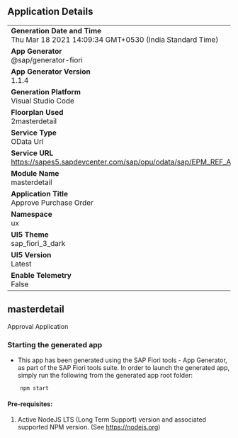 ## Application Details
|               |
| ------------- |
|**Generation Date and Time**<br>Thu Mar 18 2021 14:09:34 GMT+0530 (India Standard Time)|
|**App Generator**<br>@sap/generator-fiori|
|**App Generator Version**<br>1.1.4|
|**Generation Platform**<br>Visual Studio Code|
|**Floorplan Used**<br>2masterdetail|
|**Service Type**<br>OData Url|
|**Service URL**<br>https://sapes5.sapdevcenter.com/sap/opu/odata/sap/EPM_REF_APPS_PO_APV_SRV/
|**Module Name**<br>masterdetail|
|**Application Title**<br>Approve Purchase Order|
|**Namespace**<br>ux|
|**UI5 Theme**<br>sap_fiori_3_dark|
|**UI5 Version**<br>Latest|
|**Enable Telemetry**<br>False|

## masterdetail

Approval Application

### Starting the generated app

-   This app has been generated using the SAP Fiori tools - App Generator, as part of the SAP Fiori tools suite.  In order to launch the generated app, simply run the following from the generated app root folder:

```
    npm start
```


#### Pre-requisites:

1. Active NodeJS LTS (Long Term Support) version and associated supported NPM version.  (See https://nodejs.org)


